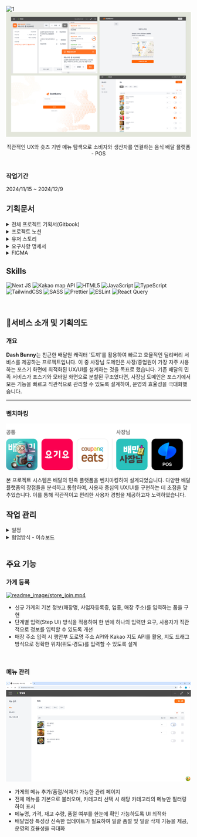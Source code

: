 ![1](https://github.com/user-attachments/assets/194df610-addf-4a25-9292-68ec10ccfbf5)
![전체](./readme_image/thumbnail.jpg)
<div align="center">직관적인 UX와 숏츠 기반 메뉴 탐색으로 소비자와 생산자를 연결하는 음식 배달 플랫폼 - POS</div>

</br>

### 작업기간 

2024/11/15 ~ 2024/12/9



## 기획문서

<details>
<summary>전체 프로젝트 기획서(Gitbook)</summary>

[🔗 GitBook 바로가기](https://team1-4.gitbook.io/team1)

[![GitBook Link](readme_image/gitbook.jpg)](https://team1-4.gitbook.io/team1)

</details>

<details>
<summary>프로젝트 노션</summary>

[🔗 Notion 바로가기](https://neul.notion.site/Team01-159dc69321d780c98a89d9b62f3a597f?pvs=4)

[![Notion](readme_image/notion.jpg)](https://neul.notion.site/Team01-159dc69321d780c98a89d9b62f3a597f?pvs=4)

</details>

<details>
<summary>유저 스토리</summary>

유저스토리는 소비자와 관리자/사장님 두 그룹으로 나누어 작성하였습니다. 각 플랫폼의 유저 니즈와 핵심 기능을 연계하여, 구현해야 할 기능의 우선순위를 체계적으로 고려하였습니다.

![유저스토리_소비자](./readme_image/user_story_customer.jpg)  
![유저스토리_관리자,사장님](./readme_image/user_story_manager.jpg)

</details>

<details>
<summary>요구사항 명세서</summary>

[🔗 요구사항 명세서 바로가기](https://docs.google.com/spreadsheets/d/1SIp4nXwJ0ElFOywPJW0efp9M_8tOnuo6Mcc7AePjCrI/edit?usp=sharing/)

[![요구사항 명세서](./readme_image/Requirement_Specification.jpg)](https://docs.google.com/spreadsheets/d/1SIp4nXwJ0ElFOywPJW0efp9M_8tOnuo6Mcc7AePjCrI/edit?usp=sharing/)

</details>

<details>
<summary>FIGMA</summary>

[🔗 FIGMA 바로가기](<https://www.figma.com/design/2tK4q9q0Tj8ekFfGMZC77K/FE2-4%EC%B0%A8-%ED%94%84%EB%A1%9C%EC%A0%9D%ED%8A%B8-%ED%99%94%EB%A9%B4%EA%B8%B0%ED%9A%8D%EC%84%9C_1118(%EC%99%B8%EB%B6%80%EB%85%B8%EC%B6%9C%EC%9A%A9)?node-id=1-3&t=EaPrvldFNMvwYRRS-1>)

[![피그마 화면계획서](readme_image/figma.jpg)](<https://www.figma.com/design/2tK4q9q0Tj8ekFfGMZC77K/FE2-4%EC%B0%A8-%ED%94%84%EB%A1%9C%EC%A0%9D%ED%8A%B8-%ED%99%94%EB%A9%B4%EA%B8%B0%ED%9A%8D%EC%84%9C_1118(%EC%99%B8%EB%B6%80%EB%85%B8%EC%B6%9C%EC%9A%A9)?node-id=1-3&t=EaPrvldFNMvwYRRS-1>)

</details>



## Skills
![Next JS](https://img.shields.io/badge/Next-black?style=for-the-badge&logo=next.js&logoColor=white)
![Kakao map API](https://img.shields.io/badge/Kakao%20map%20API-%2F3134?style=for-the-badge&logo=hyperledger&logoColor=white)
![HTML5](https://img.shields.io/badge/html5-%23E34F26.svg?style=for-the-badge&logo=html5&logoColor=white)
![JavaScript](https://img.shields.io/badge/javascript-%23323330.svg?style=for-the-badge&logo=javascript&logoColor=%23F7DF1E)
![TypeScript](https://img.shields.io/badge/typescript-%23007ACC.svg?style=for-the-badge&logo=typescript&logoColor=white)
![TailwindCSS](https://img.shields.io/badge/tailwindcss-%2338B2AC.svg?style=for-the-badge&logo=tailwind-css&logoColor=white)
![SASS](https://img.shields.io/badge/SASS-hotpink.svg?style=for-the-badge&logo=SASS&logoColor=white)
![Prettier](https://img.shields.io/badge/prettier-%23F7B93E.svg?style=for-the-badge&logo=prettier&logoColor=black)
![ESLint](https://img.shields.io/badge/ESLint-4B3263?style=for-the-badge&logo=eslint&logoColor=white)
![React Query](https://img.shields.io/badge/-React%20Query-FF4154?style=for-the-badge&logo=react%20query&logoColor=white)


</br>

## 📌서비스 소개 및 기획의도

### 개요

**Dash Bunny**는 친근한 배달원 캐릭터 '토끼'를 활용하여 빠르고 효율적인 딜리버리 서비스를 제공하는 프로젝트입니다.
이 중 사장님 도메인은 사장/종업원이 가장 자주 사용하는 포스기 화면에 최적화된 UX/UI를 설계하는 것을 목표로 했습니다.
기존 배달의 민족 서비스가 포스기와 모바일 화면으로 분할된 구조였다면, 사장님 도메인은 포스기에서 모든 기능을 빠르고 직관적으로 관리할 수 있도록 설계하여, 운영의 효율성을 극대화했습니다.

<hr>

### 벤치마킹

![벤치마킹](./readme_image/reference.jpg)

본 프로젝트 시스템은 배달의 민족 플랫폼을 벤치마킹하여 설계되었습니다. 다양한 배달 플랫폼의 장점들을 분석하고 통합하여, 사용자 중심의 UX/UI를 구현하는 데 초점을 맞추었습니다. 이를 통해 직관적이고 편리한 사용자 경험을 제공하고자 노력하였습니다.

## 작업 관리

<details>
<summary>일정</summary>

![일정운영](readme_image/timetable.jpg)

</details>

<details>
<summary>협업방식 - 이슈보드</summary>

![이슈보드](readme_image/issue_board.jpg)

</details>

</br>

## 주요 기능

### 가게 등록

[![readme_image/store_join.mp4](https://github.com/user-attachments/assets/95cba9b5-e0a2-44b9-87f0-dbb87f1e3b2d)](https://github.com/user-attachments/assets/95cba9b5-e0a2-44b9-87f0-dbb87f1e3b2d)

- 신규 가게의 기본 정보(매장명, 사업자등록증, 업종, 매장 주소)를 입력하는 폼을 구현
- 단계별 입력(Step UI) 방식을 적용하여 한 번에 하나의 입력만 요구, 사용자가 직관적으로 정보를 입력할 수 있도록 개선
- 매장 주소 입력 시 행안부 도로명 주소 API와 Kakao 지도 API를 활용, 지도 드래그 방식으로 정확한 위치(위도·경도)를 입력할 수 있도록 설계

</br>

### 메뉴 관리

![menu](readme_image/menus.gif)

- 가게의 메뉴 추가/품절/삭제가 가능한 관리 페이지
- 전체 메뉴를 기본으로 불러오며, 카테고리 선택 시 해당 카테고리의 메뉴만 필터링하여 표시
- 메뉴명, 가격, 재고 수량, 품절 여부를 한눈에 확인 가능하도록 UI 최적화
- 배달업장 특성상 신속한 업데이트가 필요하여 일괄 품절 및 일괄 삭제 기능을 제공, 운영의 효율성을 극대화
